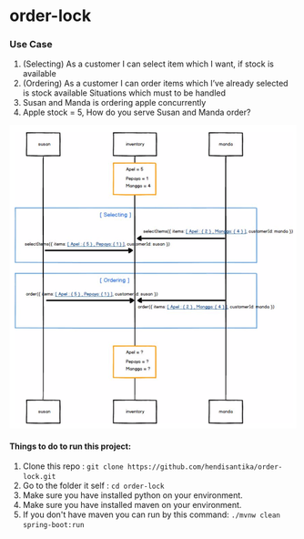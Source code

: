 # order-lock
### Use Case
1. (Selecting) As a customer I can select item which I want, if stock is available
2. (Ordering) As a customer I can order items which I’ve already selected is stock available
Situations which must to be handled
1. Susan and Manda is ordering apple concurrently
2. Apple stock = 5, How do you serve Susan and Manda order?

![Sequence Diagram](img/sequence.png "Sequence Diagram")

#### Things to do to run this project:
1. Clone this repo : `git clone https://github.com/hendisantika/order-lock.git`
2. Go to the folder it self : `cd order-lock`
3. Make sure you have installed python on your environment.
4. Make sure you have installed maven on your environment.
5. If you don't have maven you can run by this command: `./mvnw clean spring-boot:run`


